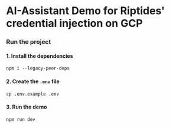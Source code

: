 # AI-Assistant Demo for Riptides' credential injection on GCP

### Run the project

#### 1. Install the dependencies
```
npm i --legacy-peer-deps
```

#### 2. Create the `.env` file
```
cp .env.example .env
```

#### 3. Run the demo
```
npm run dev
```
